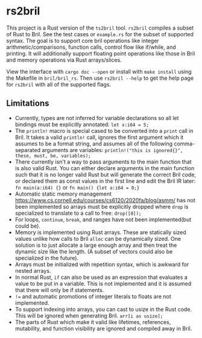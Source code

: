 # rs2bril

This project is a Rust version of the `ts2bril` tool. `rs2bril` compiles a subset of Rust to Bril. See the test cases or `example.rs` for the subset of supported syntax. The goal is to support core bril operations like integer arithmetic/comparisons, function calls, control flow like if/while, and printing. It will additionally support floating point operations like those in Bril and memory operations via Rust arrays/slices.

View the interface with `cargo doc --open` or install with `make install` using the Makefile in `bril/bril_rs`. Then use `rs2bril --help` to get the help page for `rs2bril` with all of the supported flags.

## Limitations

- Currently, types are not inferred for variable declarations so all let bindings must be explicitly annotated: `let x:i64 = 5;`
- The `println!` macro is special cased to be converted into a `print` call in Bril. It takes a valid `println!` call, ignores the first argument which it assumes to be a format string, and assumes all of the following comma-separated arguments are variables: `println!("this is ignored{}", these, must, be, variables);`
- There currently isn't a way to pass arguments to the main function that is also valid Rust. You can either declare arguments in the main function such that it is no longer valid Rust but will generate the correct Bril code, or declared them as const values in the first line and edit the Bril IR later: `fn main(a:i64) {}` or `fn main() {let a:i64 = 0;}`
- Automatic static memory management <https://www.cs.cornell.edu/courses/cs6120/2020fa/blog/asmm/> has not been implemented so arrays must be explicitly dropped where `drop` is specialized to translate to a call to free: `drop([0]);`
- For loops, `continue`, `break`, and ranges have not been implemented(but could be).
- Memory is implemented using Rust arrays. These are statically sized values unlike how calls to Bril `alloc` can be dynamically sized. One solution is to just allocate a large enough array and then treat the dynamic size like the length. (A subset of vectors could also be specialized in the future).
- Arrays must be initialized with repetition syntax, which is awkward for nested arrays.
- In normal Rust, `if` can also be used as an expression that evaluates a value to be put in a variable. This is not implemented and it is assumed that there will only be if statements.
- `!=` and automatic promotions of integer literals to floats are not implemented.
- To support indexing into arrays, you can cast to usize in the Rust code. This will be ignored when generating Bril. `arr[i as usize];`
- The parts of Rust which make it valid like lifetimes, references, mutability, and function visibility are ignored and compiled away in Bril.